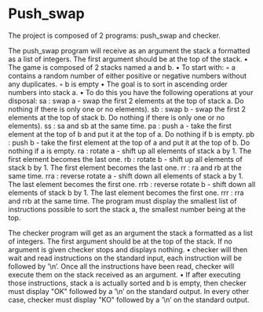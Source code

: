 # Push_swap

The project is composed of 2 programs: push_swap and checker.

The push_swap program will receive as an argument the stack a formatted as a list of integers. The first argument should be at the top of the stack.
• The game is composed of 2 stacks named a and b.
• To start with:
  ◦ a contains a random number of either positive or negative numbers without any duplicates.
  ◦ b is empty
• The goal is to sort in ascending order numbers into stack a.
• To do this you have the following operations at your disposal:
sa : swap a - swap the first 2 elements at the top of stack a. Do nothing if there is only one or no elements).
sb : swap b - swap the first 2 elements at the top of stack b. Do nothing if there is only one or no elements).
ss : sa and sb at the same time.
pa : push a - take the first element at the top of b and put it at the top of a. Do nothing if b is empty.
pb : push b - take the first element at the top of a and put it at the top of b. Do nothing if a is empty.
ra : rotate a - shift up all elements of stack a by 1. The first element becomes the last one.
rb : rotate b - shift up all elements of stack b by 1. The first element becomes the last one.
rr : ra and rb at the same time.
rra : reverse rotate a - shift down all elements of stack a by 1. The last element becomes the first one.
rrb : reverse rotate b - shift down all elements of stack b by 1. The last element becomes the first one.
rrr : rra and rrb at the same time.
The program must display the smallest list of instructions possible to sort the stack a, the smallest number being at the top.

The checker program  will get as an argument the stack a formatted as a list of integers. The first argument should be at the top of the stack.
If no argument is given checker stops and displays nothing.
• checker will then wait and read instructions on the standard input, each instruction will be followed by ’\n’.
  Once all the instructions have been read, checker will execute them on the stack received as an argument.
• If after executing those instructions, stack a is actually sorted and b is empty, then checker must display "OK" followed by a ’\n’ on the standard output.
  In every other case, checker must display "KO" followed by a ’\n’ on the standard output.
